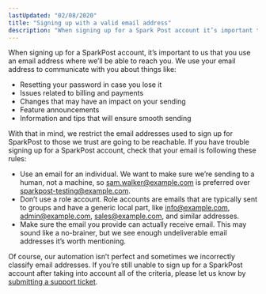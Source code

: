 ```yaml
---
lastUpdated: "02/08/2020"
title: "Signing up with a valid email address"
description: "When signing up for a Spark Post account it’s important to us that you use an email address where we’ll be able to reach you We use your email address to communicate with you about things like Resetting your password in case you lose it Issues related to billing and..."
---
```


When signing up for a SparkPost account, it’s important to us that you use an email address where we’ll be able to reach you. We use your email address to communicate with you about things like:

* Resetting your password in case you lose it
* Issues related to billing and payments
* Changes that may have an impact on your sending
* Feature announcements
* Information and tips that will ensure smooth sending

With that in mind, we restrict the email addresses used to sign up for SparkPost to those we trust are going to be reachable. If you have trouble signing up for a SparkPost account, check that your email is following these rules:

* Use an email for an individual. We want to make sure we’re sending to a human, not a machine, so sam.walker@example.com is preferred over sparkpost-testing@example.com.
* Don’t use a role account. Role accounts are emails that are typically sent to groups and have a generic local part, like info@example.com, admin@example.com, sales@example.com, and similar addresses.
* Make sure the email you provide can actually receive email. This may sound like a no-brainer, but we see enough undeliverable email addresses it’s worth mentioning.

Of course, our automation isn’t perfect and sometimes we incorrectly classify email addresses. If you’re still unable to sign up for a SparkPost account after taking into account all of the criteria, please let us know by [submitting a support ticket](https://www.sparkpost.com/submit-a-ticket).
